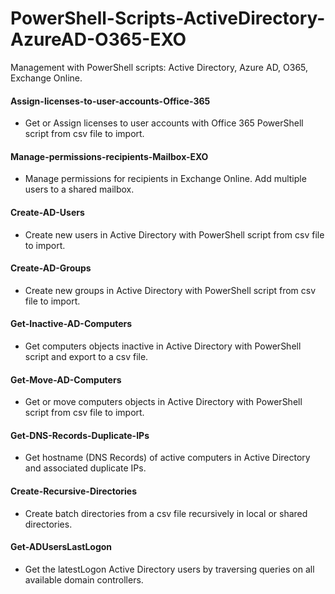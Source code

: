 # PowerShell-Scripts-ActiveDirectory-AzureAD-O365-EXO
Management with PowerShell scripts: Active Directory, Azure AD, O365, Exchange Online.

#### Assign-licenses-to-user-accounts-Office-365
- Get or Assign licenses to user accounts with Office 365 PowerShell script from csv file to import.

#### Manage-permissions-recipients-Mailbox-EXO
- Manage permissions for recipients in Exchange Online. Add multiple users to a shared mailbox.

#### Create-AD-Users
- Create new users in Active Directory with PowerShell script from csv file to import.

#### Create-AD-Groups
- Create new groups in Active Directory with PowerShell script from csv file to import.

#### Get-Inactive-AD-Computers
- Get computers objects inactive in Active Directory with PowerShell script and export to a csv file.

#### Get-Move-AD-Computers
- Get or move computers objects in Active Directory with PowerShell script from csv file to import.

#### Get-DNS-Records-Duplicate-IPs
- Get hostname (DNS Records) of active computers in Active Directory and associated duplicate IPs.

#### Create-Recursive-Directories
- Create batch directories from a csv file recursively in local or shared directories.

#### Get-ADUsersLastLogon
- Get the latestLogon Active Directory users by traversing queries on all available domain controllers.